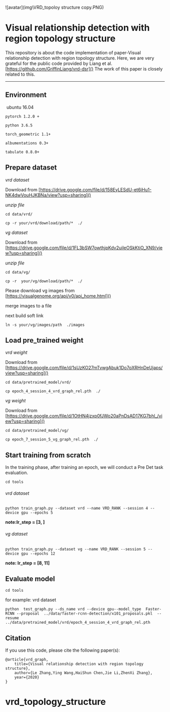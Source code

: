![avatar](img\VRD_topoloy structure copy.PNG)

# **Visual relationship detection with region topology structure**

This repository is about the code implementation of paper-Visual relationship detection with region topology structure. Here, we are very grateful for the public code provided by Liang et al. [https://github.com/GriffinLiang/vrd-dsr]() The work of this paper is closely related to this.

------

## Environment

​	ubuntu 16.04

	pytorch 1.2.0 +

	python 3.6.5

	torch_geometric 1.1+

	albumentations 0.3+

	tabulate 0.8.0+
	


## Prepare dataset

*vrd dataset*

Download from [https://drive.google.com/file/d/158EyLESdU-et6iHu1-NK4dwVouHJKBNa/view?usp=sharing]()

*unzip file* 

`cd data/vrd/`

`cp -r your/vrd/download/path/*  ./`

*vg dataset*

Download from [https://drive.google.com/file/d/1FL3bSW7owthjpKdv2uileOSkKtiO_XN9/view?usp=sharing]()

*unzip file* 

`cd data/vg/`

`cp -r  your/vg/download/path/*  ./`

Please download vg images  from [https://visualgenome.org/api/v0/api_home.html]()

merge images to a file

next build soft link

`ln -s your/vg/images/path  ./images`

## Load pre_trained weight

*vrd weight*

Download from [https://drive.google.com/file/d/1sUzKO27mTvwgAbuk1Do7oXRHnDeUjaps/view?usp=sharing]()

`cd data/pretrained_model/vrd/`

`cp epoch_4_session_4_vrd_graph_rel.pth  ./`

*vg weight*

Download from [https://drive.google.com/file/d/1OtHN4jzxp0fJWo20aPnDsAD17KG7bhl_/view?usp=sharing]()

`cd data/pretrained_model/vg/`

`cp epoch_7_session_5_vg_graph_rel.pth  ./`

## Start training from scratch

In the training phase, after training an epoch, we will conduct a Pre Det task evaluation.

`cd tools`

######  vrd dataset

`python train_graph.py --dataset vrd --name VRD_RANK --session 4 --device gpu --epochs 5`

**note:lr_step = [3, ]**

######  vg dataset

`python train_graph.py --dataset vg --name VRD_RANK --session 5 --device gpu --epochs 12`

**note: lr_step = [8,  11]**

## Evaluate model

`cd tools`

for example: vrd dataset

``python  test_graph.py --ds_name vrd --device gpu--model_type  Faster-RCNN --proposal  ../data/faster-rcnn-detection/x101_proposals.pkl  --resume ../data/pretrained_model/vrd/epoch_4_session_4_vrd_graph_rel.pth``

## Citation

If you use this code, please cite the following paper(s):

```en
@article{vrd_graph,
	title={Visual relationship detection with region topology structure},
	author={Le Zhang,Ying Wang,HaiShun Chen,Jie Li,ZhenXi Zhang},
	year={2020}
}
```
# vrd_topology_structure
